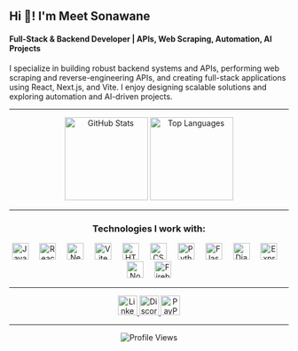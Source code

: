 <h2 align="left">Hi 👋! I'm Meet Sonawane</h2>
<h4 align="left">Full-Stack & Backend Developer | APIs, Web Scraping, Automation, AI Projects</h4>

<p>
I specialize in building robust backend systems and APIs, performing web scraping and reverse-engineering APIs, and creating full-stack applications using React, Next.js, and Vite. I enjoy designing scalable solutions and exploring automation and AI-driven projects.
</p>

---

<div align="center">
  <!-- GitHub Stats -->
  <img src="https://github-readme-stats.vercel.app/api?username=meet447&hide_title=true&hide_rank=true&show_icons=true&include_all_commits=true&count_private=true&disable_animations=false&theme=dracula&locale=en&hide_border=false" height="150" alt="GitHub Stats" />
  <img src="https://github-readme-stats.vercel.app/api/top-langs?username=meet447&locale=en&hide_title=true&layout=compact&card_width=320&langs_count=5&theme=dracula&hide_border=false" height="150" alt="Top Languages" />
</div>

---

<h3 align="center">Technologies I work with:</h3>
<div align="center">
  <!-- Frontend -->
  <img src="https://cdn.jsdelivr.net/gh/devicons/devicon/icons/javascript/javascript-original.svg" height="30" alt="JavaScript" />
  <img width="12" />
  <img src="https://cdn.jsdelivr.net/gh/devicons/devicon/icons/react/react-original-wordmark.svg" height="30" alt="React" />
  <img width="12" />
  <img src="https://cdn.jsdelivr.net/gh/devicons/devicon/icons/nextjs/nextjs-original.svg" height="30" alt="Next.js" />
  <img width="12" />
  <img src="https://cdn.jsdelivr.net/gh/devicons/devicon/icons/vite/vite-original.svg" height="30" alt="Vite" />
  <img width="12" />
  <img src="https://cdn.jsdelivr.net/gh/devicons/devicon/icons/html5/html5-plain-wordmark.svg" height="30" alt="HTML5" />
  <img width="12" />
  <img src="https://cdn.jsdelivr.net/gh/devicons/devicon/icons/css3/css3-plain-wordmark.svg" height="30" alt="CSS3" />

  <!-- Backend -->
  <img width="12" />
  <img src="https://cdn.jsdelivr.net/gh/devicons/devicon/icons/python/python-original-wordmark.svg" height="30" alt="Python" />
  <img width="12" />
  <img src="https://skillicons.dev/icons?i=flask" height="30" alt="Flask" />
  <img width="12" />
  <img src="https://skillicons.dev/icons?i=django" height="30" alt="Django" />
  <img width="12" />
  <img src="https://skillicons.dev/icons?i=express" height="30" alt="Express" />
  <img width="12" />
  <img src="https://skillicons.dev/icons?i=nodejs" height="30" alt="Node.js" />

  <!-- Databases & Cloud -->
  <img width="12" />
  <img src="https://cdn.jsdelivr.net/gh/devicons/devicon/icons/firebase/firebase-plain.svg" height="30" alt="Firebase" />
</div>

---

<div align="center">
  <a href="https://www.linkedin.com/in/meet-sonawane/" target="_blank">
    <img src="https://img.shields.io/static/v1?message=LinkedIn&logo=linkedin&label=&color=0077B5&logoColor=white&labelColor=&style=for-the-badge" height="35" alt="LinkedIn" />
  </a>
  <a href="https://discordapp.com/users/maouisreal" target="_blank">
    <img src="https://img.shields.io/static/v1?message=Discord&logo=discord&label=&color=7289DA&logoColor=white&labelColor=&style=for-the-badge" height="35" alt="Discord" />
  </a>
  <a href="https://www.paypal.com/paypalme/meet4477" target="_blank">
    <img src="https://img.shields.io/static/v1?message=PayPal&logo=paypal&label=&color=00457C&logoColor=white&labelColor=&style=for-the-badge" height="35" alt="PayPal" />
  </a>
</div>

---

<div align="center">
  <!-- Profile Views -->
  <img src="https://komarev.com/ghpvc/?username=meet447&color=green" alt="Profile Views" />
</div>
